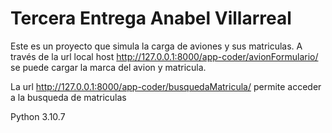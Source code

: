 # Tercera Entrega Anabel Villarreal
Este es un proyecto que simula la carga de aviones y sus matriculas. 
A través de la url local host http://127.0.0.1:8000/app-coder/avionFormulario/ se puede cargar la marca del avion y matricula.

La url http://127.0.0.1:8000/app-coder/busquedaMatricula/ permite acceder a la busqueda de matriculas

Python 3.10.7
